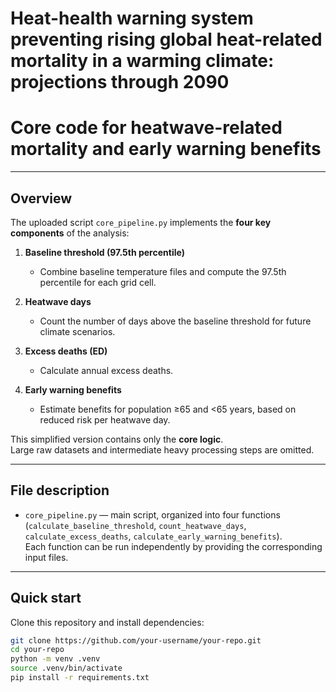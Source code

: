 # Heat-health warning system preventing rising global heat-related mortality in a warming climate: projections through 2090

# Core code for heatwave-related mortality and early warning benefits

---

## Overview

The uploaded script `core_pipeline.py` implements the **four key components** of the analysis:

1. **Baseline threshold (97.5th percentile)**  
   - Combine baseline temperature files and compute the 97.5th percentile for each grid cell.  

2. **Heatwave days**  
   - Count the number of days above the baseline threshold for future climate scenarios.  

3. **Excess deaths (ED)**  
   - Calculate annual excess deaths.

4. **Early warning benefits**  
   - Estimate benefits for population ≥65 and <65 years, based on reduced risk per heatwave day.  

This simplified version contains only the **core logic**.  
Large raw datasets and intermediate heavy processing steps are omitted.  

---

## File description

- `core_pipeline.py` — main script, organized into four functions (`calculate_baseline_threshold`, `count_heatwave_days`, `calculate_excess_deaths`, `calculate_early_warning_benefits`).  
  Each function can be run independently by providing the corresponding input files.  

---

## Quick start

Clone this repository and install dependencies:

```bash
git clone https://github.com/your-username/your-repo.git
cd your-repo
python -m venv .venv
source .venv/bin/activate
pip install -r requirements.txt


